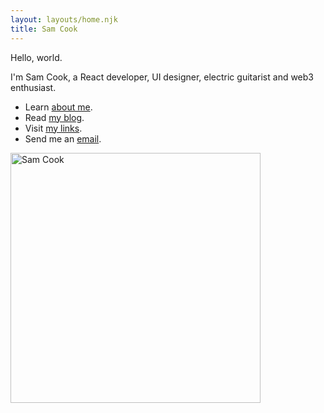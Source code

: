 ```yaml
---
layout: layouts/home.njk
title: Sam Cook
---
```


Hello, world.

I'm Sam Cook, a React developer, UI designer, electric guitarist and web3 enthusiast.

<ul>
  <li class="arrow-list">
    Learn <a href="{{ 'about/' | url }}">about me</a>.
  </li>
  <li class="arrow-list">
    Read <a href="{{ 'blog/' | url }}">my blog</a>.
  </li>
  <li class="arrow-list">
    Visit <a href="{{ 'links/' | url }}">my links</a>.
  </li>
    <li class="arrow-list">
    Send me an <a href="{{ 'contact/' | url }}">email</a>.
  </li>
</ul>

<img src="../img/prof.jpg" alt="Sam Cook" width="400" height="400">
